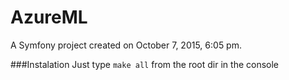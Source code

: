 AzureML
=======

A Symfony project created on October 7, 2015, 6:05 pm.

###Instalation
Just type `make all` from the root dir in the console
